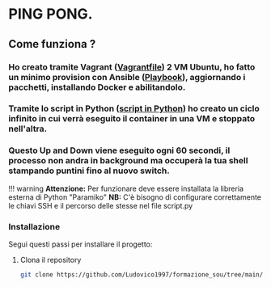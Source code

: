 # PING PONG.

## Come funziona ?

### Ho creato tramite Vagrant ([Vagrantfile](Vagrantfile)) 2 VM Ubuntu, ho fatto un minimo provision con Ansible ([Playbook](install_docker.yml)), aggiornando i pacchetti, installando Docker e abilitandolo.

### Tramite lo script in Python ([script in Python](script.py)) ho creato un ciclo infinito in cui verrà eseguito il container in una VM e stoppato nell'altra.
### Questo Up and Down viene eseguito ogni 60 secondi, il processo non andra in background ma occuperà la tua shell stampando puntini fino al nuovo switch.

!!! warning
    **Attenzione:** Per funzionare deve essere installata la libreria esterna di Python "Paramiko"
    **NB:** C'è bisogno di configurare correttamente le chiavi SSH e il percorso delle stesse nel file script.py

### Installazione

Segui questi passi per installare il progetto:

1. Clona il repository
   ```bash
   git clone https://github.com/Ludovico1997/formazione_sou/tree/main/pingpong
